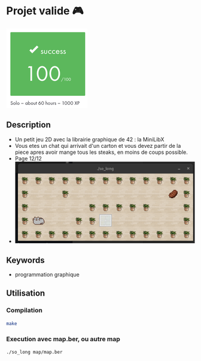 # Projet valide 🎮
![validation](./so_long.png)

## Description
 - Un petit jeu 2D avec la librairie graphique de 42 : la MiniLibX
 - Vous etes un chat qui arrivait d'un carton et vous devez partir de la piece apres avoir mange tous les steaks, en moins de coups possible. 
 - Page 12/12
 - ![my so_long](./cat_game.png)

## Keywords
 - programmation graphique

## Utilisation
### Compilation
```bash
make
```

### Execution avec map.ber, ou autre map
```bash
./so_long map/map.ber
```
